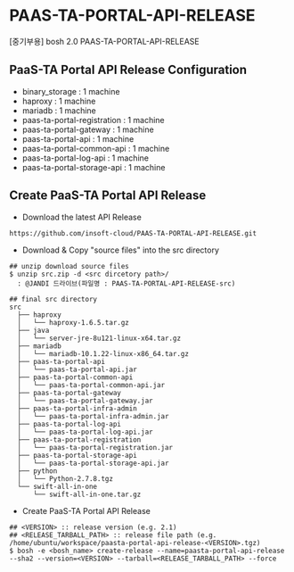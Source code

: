 # PAAS-TA-PORTAL-API-RELEASE
[중기부용] bosh 2.0 PAAS-TA-PORTAL-API-RELEASE <br>

PaaS-TA Portal API Release Configuration
---
- binary_storage : 1 machine
- haproxy : 1 machine
- mariadb : 1 machine
- paas-ta-portal-registration : 1 machine
- paas-ta-portal-gateway : 1 machine
- paas-ta-portal-api : 1 machine
- paas-ta-portal-common-api : 1 machine
- paas-ta-portal-log-api : 1 machine
- paas-ta-portal-storage-api : 1 machine

Create PaaS-TA Portal API Release
---
- Download the latest API Release
```
https://github.com/insoft-cloud/PAAS-TA-PORTAL-API-RELEASE.git
```

- Download & Copy "source files" into the src directory
```
## unzip download source files
$ unzip src.zip -d <src dircetory path>/
  : @JANDI 드라이브(파일명 : PAAS-TA-PORTAL-API-RELEASE-src)

## final src directory   
src   
  ├── haproxy   
  │   └── haproxy-1.6.5.tar.gz   
  ├── java   
  │   └── server-jre-8u121-linux-x64.tar.gz   
  ├── mariadb   
  │   └── mariadb-10.1.22-linux-x86_64.tar.gz   
  ├── paas-ta-portal-api   
  │   └── paas-ta-portal-api.jar   
  ├── paas-ta-portal-common-api   
  │   └── paas-ta-portal-common-api.jar   
  ├── paas-ta-portal-gateway   
  │   └── paas-ta-portal-gateway.jar   
  ├── paas-ta-portal-infra-admin   
  │   └── paas-ta-portal-infra-admin.jar   
  ├── paas-ta-portal-log-api   
  │   └── paas-ta-portal-log-api.jar   
  ├── paas-ta-portal-registration   
  │   └── paas-ta-portal-registration.jar   
  ├── paas-ta-portal-storage-api   
  │   └── paas-ta-portal-storage-api.jar   
  ├── python   
  │   └── Python-2.7.8.tgz   
  └── swift-all-in-one   
      └── swift-all-in-one.tar.gz
```

- Create PaaS-TA Portal API Release
```
## <VERSION> :: release version (e.g. 2.1)   
## <RELEASE_TARBALL_PATH> :: release file path (e.g. /home/ubuntu/workspace/paasta-portal-api-release-<VERSION>.tgz)   
$ bosh -e <bosh_name> create-release --name=paasta-portal-api-release --sha2 --version=<VERSION> --tarball=<RELEASE_TARBALL_PATH> --force   
```

